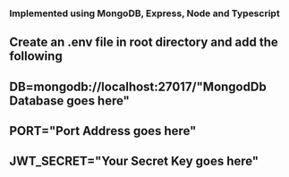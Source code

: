 ### Implemented using MongoDB, Express, Node and Typescript

## Create an .env file in root directory and add the following

## DB=mongodb://localhost:27017/"MongodDb Database goes here"
## PORT="Port Address goes here"
## JWT_SECRET="Your Secret Key goes here"








